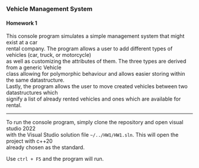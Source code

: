 
### Vehicle Management System

#### Homework 1

This console program simulates a simple management system that might exist at a car  
rental company. The program allows a user to add different types of vehicles (car, truck, or motorcycle)  
as well as customizing the attributes of them. The three types are derived from a generic Vehicle  
class allowing for polymorphic behaviour and allows easier storing within the same datastructure.  
Lastly, the program allows the user to move created vehicles between two datastructures which  
signify a list of already rented vehicles and ones which are available for rental.

---

To run the console program, simply clone the repository and open visual studio 2022  
with the Visual Studio solution file `~/../HW1/HW1.sln`. This will open the project with c++20  
already chosen as the standard.

Use `ctrl + F5` and the program will run.
